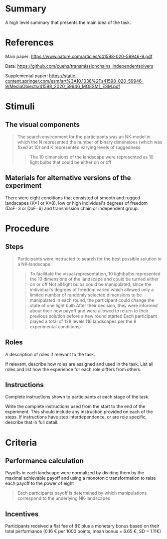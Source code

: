 # Summary
A high level summary that presents the main idea of the task.

# References
Main paper: https://www.nature.com/articles/s41598-020-59946-9.pdf

Data: https://github.com/cuehs/transmissionchains_independentsolvers

Supplemental paper: https://static-content.springer.com/esm/art%3A10.1038%2Fs41598-020-59946-9/MediaObjects/41598_2020_59946_MOESM1_ESM.pdf


# Stimuli
## The visual components
>The search environment for the participants was an NK-model in which the N represented the number of binary dimensions (which was fixed at 10) and K represented varying levels of ruggedness.
>>The 10 dimensions of the landscape were represented as 10 light bulbs that could be either on or off

## Materials for alternative versions of the experiment 
There were eight conditions that consisted of smooth and rugged landscapes (K=1 or K=8), low or high individual's degrees of freedom (DoF=3 or DoF=6) and transmission chain or independent group.
# Procedure
## Steps
>Participants were instructed to search for the best possible solution in a NK-landscape.
>>To facilitate the visual representation, 10 lightbulbs represented the 10 dimensions of the landscape and could be turned either on or off
>>Not all light bulbs could be manipulated, since the individual's degrees of freedom varied which allowed only a limited number of randomly selected dimensions to be manipulated
>In each round, the participant could change the state of one light bulb
>After their decision, they were informed about their new payoff and were allowed to return to their previous solution before a new round started
>Each participant played a total of 128 levels (16 landscapes per the 8 experimental conditions)
## Roles 
A description of roles if relevant to the task.  

If relevant, describe how roles are assigned and used in the task. List all roles and list how the experience for each role differs from others.

## Instructions
Complete instructions shown to participants at each stage of the task.  

Write the complete instructions used from the start to the end of the experiment. This should include any instruction provided on each of the steps. If instructions have step interdependence, or are role specific, describe that in full detail.

# Criteria
## Performance calculation
Payoffs in each landscape were normalized by dividing them by the maximal achievable payoff and using a monotonic transformation to raise each payoff to the power of eight
> Each participants payoff is determined by which manipulations correspond to the underlying NK-landscapes

## Incentives
Participants received a flat fee of 8€ plus a monetary bonus based on their total performance (0.16 € per 1000 points, mean bonus = 6.65 €, SD = 1.11€)
